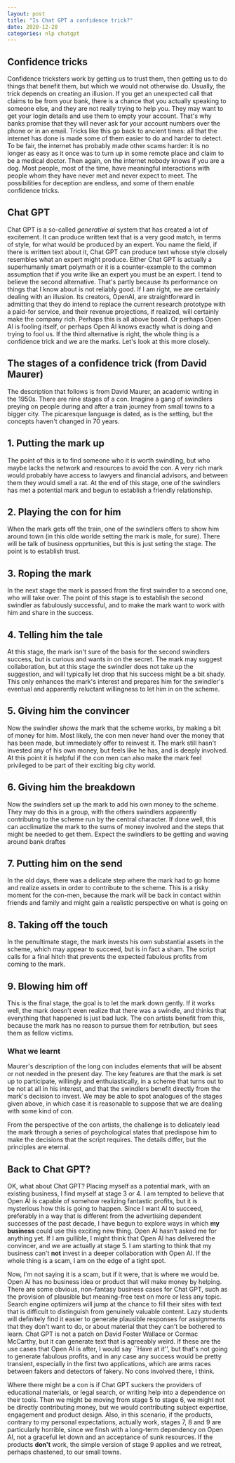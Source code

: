 ```yaml
---
layout: post
title: "Is Chat GPT a confidence trick?"
date: 2020-12-20
categories: nlp chatgpt
---
```

## Confidence tricks

Confidence tricksters work by getting us to trust them, then getting us to do things that benefit them, but which we would not otherwise do. Usually, the 
trick depends on creating an illusion. If you get an unexpected call that claims to be from your bank, there is a chance that you
actually speaking to someone else, and they are not really trying to help you. They may want to get your login details and use them to empty your account. 
That's why banks promise that they will never ask for your account numbers over the phone or in an email. Tricks like this go back to ancient times: all that 
the internet has done is made some of them easier to do and harder to detect. To be fair, the internet has probably made other scams harder: it is no longer 
as easy as it once was to turn up in some remote place and claim to be a medical doctor. Then again, on the internet nobody knows if you are a dog. Most people, most of 
the time, have meaningful interactions with people whom they have never met and never expect to meet. The possibilities for deception are endless, and some 
of them enable confidence tricks.

## Chat GPT

Chat GPT is a so-called _generative ai_ system that has created a lot of excitement. It can produce written text that is a very good match, in terms of style, 
for what would be produced by an expert. You name the field, if there is written text about it, Chat GPT can produce text whose style closely resembles what an expert
might produce. Either Chat GPT is actually a superhumanly smart polymath or it is a counter-example to the common assumption that if you write like an expert you must be an
expert. I tend to believe the second alternative. That's partly because its performance on things that I know about is not reliably good. If I am right, 
we are certainly dealing with an illusion. Its creators, OpenAI, are straightforward in admitting that 
they do intend to replace the current research prototype with a paid-for service, and their revenue projections, if realized, will certainly make the 
company rich. Perhaps this is all above board. Or perhaps Open AI is fooling itself, or perhaps Open AI knows exactly what is doing and trying to fool us. 
If the third alternative is right, the whole thing is a confidence trick and we are the marks. Let's look at this more closely. 

## The stages of a confidence trick (from David Maurer)

The description that follows is from David Maurer, an academic writing in the 1950s. There are nine stages of a con. Imagine a gang of swindlers preying on 
people during and after a train journey from small towns to a bigger city. The picaresque language is dated, as is the setting, but the concepts haven't changed in 70 years.

## 1. Putting the mark up
 
The point of this is to find someone who it is worth swindling, but who maybe lacks the network and resources to avoid the con. A very rich mark would probably have access to lawyers and financial advisors, and between them they would smell a rat. At the end of this stage, one of the swindlers has met a
potential mark and begun to establish a friendly relationship.
 
## 2. Playing the con for him


When the mark gets off the train, one of the swindlers offers to show him around town (in this olde worlde setting the mark is male, for sure). There will be talk of business opprtunities, but this is just seting the stage. The point is to establish trust.

 
## 3. Roping the mark
 
In the next stage the mark is passed from the first swindler to a second one, who will take over. The point of this stage is to establish the second swindler as fabulously successful, and to make the mark want to work with him and share in the success.
 
## 4. Telling him the tale
 
At this stage, the mark isn't sure of the basis for the second swindlers success, but is curious and wants in on the secret. The mark may suggest collaboration, but at this stage the swindler does not take up the suggestion, and will typically let drop that his success might be a bit shady. 
This only enhances the mark's interest and prepares him for the swindler's eventual and apparently reluctant willingness to let him in on the scheme.
 
## 5. Giving him the convincer
 
Now the swindler *shows* the mark that the scheme works, by making a bit of money for him. Most likely, the con men never hand over the money that has
been made, but immediately offer to reinvest it. The mark still hasn't invested any of his own money, but feels like he has, and is deeply involved.
At this point it is helpful if the con men can also make the mark feel privileged to be part of their exciting big city world.
 
## 6. Giving him the breakdown
 
Now the swindlers set up the mark to add his own money to the scheme. They may do this in a group, with the others swindlers apparently 
contributng to the scheme run by the central character. If done well, this can acclimatize the mark to the sums of money involved and the 
steps that might be needed to get them. Expect the swindlers to be getting and waving around bank draftes
 
## 7. Putting him on the send
 
In the old days, there was a delicate step where the mark had to go home and realize assets in order to contribute to the scheme. 
This is a risky moment for the con-men, because the mark will be back in contact within friends and family and might gain a realistic perspective on what is going on
 
## 8. Taking off the touch
 
In the penultimate stage, the mark invests his own substantial assets in the scheme, which may appear to succeed, but is in fact a sham. The script calls for a final hitch that prevents the expected fabulous profits from coming to the mark. 
 
## 9. Blowing him off

This is the final stage, the goal is to let the mark down gently.
If it works well, the mark doesn't even realize that there was a swindle, and thinks that everything that happened is just bad luck. The con artists benefit from this, because the mark has no reason to pursue them for retribution, but sees them as fellow victims.

### What we learnt

Maurer's description of the long con includes elements that will be absent or not needed in the present day. The key features are that the mark is set up to participate, willingly and enthuiastically, in a scheme that turns out to be not at all in his interest, and that the swindlers benefit directly from the mark's decision to invest. We may be able to spot analogues of the stages given above, in which case it is reasonable to suppose that we are dealing with some kind of con.

From the perspective of the con artists, the challenge is to delicately lead the mark through a series of psychological states that predispose him to make the decisions that the script requires. The details differ, but the principles are eternal.


## Back to Chat GPT?

OK, what about Chat GPT? Placing myself as a potential mark, with an existing business, I find myself at stage 3 or 4. I am tempted to believe that Open AI is capable of somehow realizing fantastic profits, but it is mysterious how this is going to happen. Since I want AI to succeed, preferably in a way that is different from the advertising dependent successes of the past decade, I have begun to explore ways in which __my business__ could use this exciting new thing. Open AI hasn't asked me for anything yet. If I am gullible, I might think that Open AI has delivered the convincer, and we are actually at stage 5. I am starting to think that my business can't __not__ invest in a deeper collaboration with Open AI. If the whole thing is a scam, I am on the edge of a tight spot. 

Now, I'm not saying it is a scam, but if it were, that is where we would be. Open AI has no business idea or product that will make money by helping. There are some obvious, non-fantasy business cases for Chat GPT, such as the provision of plausible but meaning-free text on more or less any topic. Search engine optimizers will jump at the chance to fill their sites with text that is difficult to distinguish from genuinely valuable content. Lazy students will definitely find it easier to generate plausible responses for assignments that they don't want to do, or about material that they can't be bothered to learn. Chat GPT is not a patch on David Foster Wallace or Cormac McCarthy, but it can generate text that is agreeably weird. If these are the use cases that Open AI is after, I would say ``Have at it'', but that's not going to generate fabulous profits, and in any case any success would be pretty transient, especially in the first two applications, which are arms races between fakers and detectors of fakery. No cons involved there, I think.

Where there might be a con is if Chat GPT suckers the providers of educational materials, or legal search, or writing help into a dependence on their tools. Then we might be moving from stage 5 to stage 6, we might not be directly contributing money, but we would contributing subject expertise,  engagement and product design. Also, in this scenario, if the products, contrary to my personal expectations, actually work, stages 7, 8 and 9 are particularly horrible, since we finsh with a long-term dependency on Open AI, not a graceful let down and an acceptance of sunk resources. If the products __don't__ work, the simple version of stage 9 applies and we retreat, perhaps chastened, to our small towns.

